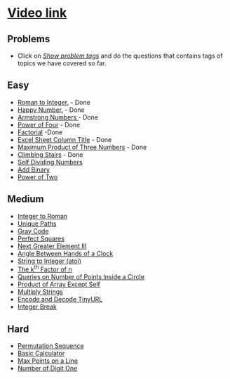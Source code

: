 # [Video link](https://youtu.be/lmSpZ0bjCyQ)

## Problems
- Click on [*Show problem tags*](https://leetcode.com/tag/math/) and do the questions that contains tags of topics we have covered so far.

## Easy
- [Roman to Integer.](https://leetcode.com/problems/roman-to-integer/) - Done
- [Happy Number.](https://leetcode.com/problems/happy-number/) - Done
- [Armstrong Numbers ](https://practice.geeksforgeeks.org/problems/armstrong-numbers2727/1/?category[]=Mathematical&category[]=Mathematical&page=2&query=category[]Mathematicalpage2category[]Mathematical) - Done
- [Power of Four](https://leetcode.com/problems/power-of-four/) - Done
- [Factorial](https://practice.geeksforgeeks.org/problems/factorial5739/1/?category[]=Mathematical&category[]=Mathematical&page=3&query=category[]Mathematicalpage3category[]Mathematical) -Done
- [Excel Sheet Column Title](https://leetcode.com/problems/excel-sheet-column-title/) - Done
- [Maximum Product of Three Numbers](https://leetcode.com/problems/maximum-product-of-three-numbers/) - Done
- [Climbing Stairs](https://leetcode.com/problems/climbing-stairs/) - Done
- [Self Dividing Numbers](https://leetcode.com/problems/self-dividing-numbers/)
- [Add Binary](https://leetcode.com/problems/add-binary/)
- [Power of Two](https://leetcode.com/problems/power-of-two/)

## Medium
- [Integer to Roman](https://leetcode.com/problems/integer-to-roman/)
- [Unique Paths](https://leetcode.com/problems/unique-paths/)
- [Gray Code](https://leetcode.com/problems/gray-code/)
- [Perfect Squares](https://leetcode.com/problems/perfect-squares/)
- [Next Greater Element III](https://leetcode.com/problems/next-greater-element-iii/)
- [Angle Between Hands of a Clock](https://leetcode.com/problems/angle-between-hands-of-a-clock/)
- [String to Integer (atoi)](https://leetcode.com/problems/string-to-integer-atoi/)
- [The k<sup>th</sup> Factor of n](https://leetcode.com/problems/the-kth-factor-of-n/)
- [Queries on Number of Points Inside a Circle](https://leetcode.com/problems/queries-on-number-of-points-inside-a-circle/)
- [Product of Array Except Self](https://leetcode.com/problems/product-of-array-except-self/)
- [Multiply Strings](https://leetcode.com/problems/multiply-strings/)
- [Encode and Decode TinyURL](https://leetcode.com/problems/encode-and-decode-tinyurl/)
- [Integer Break](https://leetcode.com/problems/integer-break/)


## Hard
- [Permutation Sequence](https://leetcode.com/problems/permutation-sequence/)
- [Basic Calculator](https://leetcode.com/problems/basic-calculator/)
- [Max Points on a Line](https://leetcode.com/problems/max-points-on-a-line/)
- [Number of Digit One](https://leetcode.com/problems/number-of-digit-one/)

